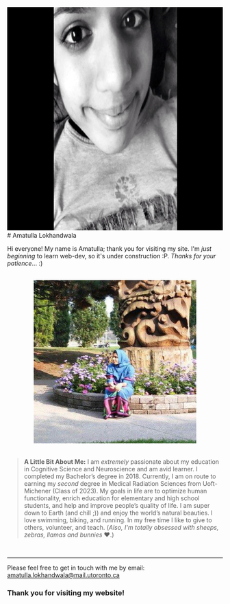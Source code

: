 
<center>
<img src="img/amu.PNG" alt="amu" style="width:670px;height:520px;border:0;"></center>
# Amatulla Lokhandwala 


Hi everyone! My name is Amatulla; thank you for visiting my site. I'm *just beginning* to learn web-dev, so it's under construction :P. *Thanks for your patience*... :)

<br>
<center>
<img src="img/amatullaaa_edited.jpg" alt="mee!" style="width:380px;height:380px;border:0;"></center>

<br>

> **A Little Bit About Me:** I am *extremely* passionate about my education in Cognitive Science and Neuroscience and am avid learner. I completed my Bachelor’s degree in 2018. Currently, I am on route to earning my *second* degree in Medical Radiation Sciences from Uoft-Michener (Class of 2023). My goals in life are to optimize human functionality, enrich education for elementary and high school students, and help and improve people’s quality of life. I am super down to Earth (and chill ;)) and enjoy the world’s natural beauties. I love swimming, biking, and running. In my free time I like to give to others, volunteer, and teach. (*Also, I'm totally obsessed with sheeps, zebras, llamas and bunnies* ❤.) 

<br>

* * *

Please feel free to get in touch with me by email: <a href="http://amatulla.lokhandwala@mail.utoronto.ca">amatulla.lokhandwala@mail.utoronto.ca</a>


### Thank you for visiting my website! 
